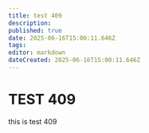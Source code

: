 ```yaml
---
title: test 409
description: 
published: true
date: 2025-06-16T15:00:11.646Z
tags: 
editor: markdown
dateCreated: 2025-06-16T15:00:11.646Z
---
```


# TEST 409
this is test 409
